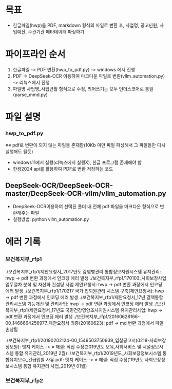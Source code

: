 # 목표
- 한글파일(hwp)을 PDF, markdown 형식의 파일로 변환 후, 사업명, 공고년원, 사업예산, 주관기관 메타데이터 파싱하기

# 파이프라인 순서
1. 한글파일 -> PDF 변환(hwp_to_pdf.py) -> windows 에서 진행
2. PDF -> DeepSeek-OCR 이용하여 마크다운 파일로 변환(vllm_automation.py) -> 리눅스에서 진행
3. 파일명 사업명_사업년월 형식으로 수정, 띄어쓰기는 모두 언더스코어로 통일(parse_mmd.py)

# 파일 설명
### hwp_to_pdf.py
※※ pdf로 변환이 되지 않는 파일들 존재함(10Kb 미만 파일 파싱해서 그 파일들만 다시 실행해도 될듯)
- windows11에서 실행(리눅스에서 실행X), 한글 프로그램 존재해야 함
- 한컴2024 api를 활용하여 PDF로 변환 저장하는 코드

## DeepSeek-OCR/DeepSeek-OCR-master/DeepSeek-OCR-vllm/vllm_automation.py
- DeepSeek-OCR이용하여 선택된 폴더 내 전체 pdf 파일을 마크다운 형식으로 변환해주는 파일
- 실행방법: python vllm_automation.py

# 에러 기록
### 보건복지부_rfp1
./보건복지부_rfp1/제안요청서_2017년도 감염병관리 통합정보지원시스템 유지관리: hwp -> pdf 변환 과정에서 인코딩 에러 발생
./보건복지부_rfp1/170103_사회보장사업 업무절차 분석 및 자산화 컨설팅 사업 제안요청서: hwp -> pdf 변환 과정에서 인코딩 에러 발생
./보건복지부_rfp1/170217 국가 입퇴원관리 시스템 구축(제안요청서): hwp -> pdf 변환 과정에서 인코딩 에러 발생
./보건복지부_rfp1/제안요청서_17년 결핵통합관리시스템 기능개선 및 관리사업: hwp -> pdf 변환 과정에서 인코딩 에러 발생
./보건복지부_rfp1/제안요청서_17년도 국민건강영양조사지원시스템 유지관리사업: hwp -> pdf 변환 과정에서 인코딩 에러 발생
./보건복지부_rfp1/20160628166-00_1466664256977_제안요청서 최종(20160623): pdf -> md 변환 과정에서 파일 손상됨

./보건복지부_rfp1/20190202124-00_1549503750939_입찰공고서(0218-사회보장정보원): 엣지 케이스 -> ※ 해결: 직접 수정(2019년도 보육,사회서비스 및 시설정보시스템 통합 유지관리_2019년 2월)
./보건복지부_rfp1/2019년도_사회보장정보시스템 통합유지보수_긴급입찰 사유.pdf: 엣지 케이스 -> ※ 해결: 직접 수정('19년도 사회보장정보시스템 통합 유지관리 사업_2019년 01월)

### 보건복지부_rfp2